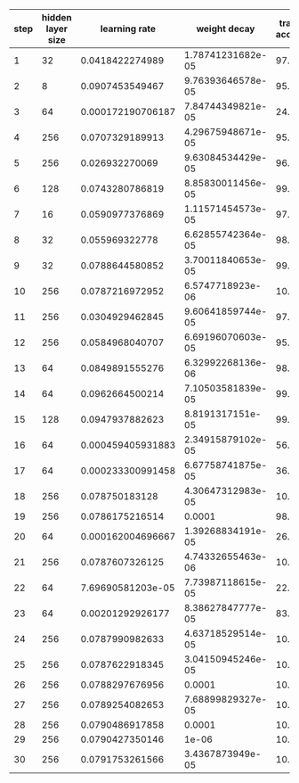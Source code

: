 |step|hidden layer size|learning rate|weight decay|training accuracy|validation accuracy|test accuracy|
|---|---|---|---|---|---|---|
|1|32|0.0418422274989|1.78741231682e-05|97.60 %|90.80 %|89.90 %|
|2|8|0.0907453549467|9.76393646578e-05|95.83 %|85.90 %|84.40 %|
|3|64|0.000172190706187|7.84744349821e-05|24.93 %|22.60 %|23.50 %|
|4|256|0.0707329189913|4.29675948671e-05|95.13 %|87.20 %|87.30 %|
|5|256|0.026932270069|9.63084534429e-05|96.63 %|88.90 %|89.40 %|
|6|128|0.0743280786819|8.85830011456e-05|99.13 %|88.20 %|88.90 %|
|7|16|0.0590977376869|1.11571454573e-05|97.90 %|89.50 %|89.40 %|
|8|32|0.055969322778|6.62855742364e-05|98.93 %|90.40 %|89.30 %|
|9|32|0.0788644580852|3.70011840653e-05|99.27 %|90.50 %|90.00 %|
|10|256|0.0787216972952|6.5747718923e-06|10.07 %|9.80 %|9.40 %|
|11|256|0.0304929462845|9.60641859744e-05|97.03 %|89.50 %|89.30 %|
|12|256|0.0584968040707|6.69196070603e-05|95.10 %|87.10 %|88.10 %|
|13|64|0.0849891555276|6.32992268136e-06|98.73 %|90.60 %|89.40 %|
|14|64|0.0962664500214|7.10503581839e-05|99.87 %|89.80 %|88.40 %|
|15|128|0.0947937882623|8.8191317151e-05|99.90 %|87.30 %|88.60 %|
|16|64|0.000459405931883|2.34915879102e-05|56.53 %|54.20 %|52.40 %|
|17|64|0.000233300991458|6.67758741875e-05|36.00 %|33.30 %|31.90 %|
|18|256|0.078750183128|4.30647312983e-05|10.07 %|9.80 %|9.40 %|
|19|256|0.0786175216514|0.0001|98.63 %|87.60 %|86.60 %|
|20|64|0.000162004696667|1.39268834191e-05|26.13 %|27.60 %|24.70 %|
|21|256|0.0787607326125|4.74332655463e-06|10.07 %|9.80 %|9.40 %|
|22|64|7.69690581203e-05|7.73987118615e-05|22.40 %|23.00 %|24.20 %|
|23|64|0.00201292926177|8.38627847777e-05|83.03 %|82.10 %|81.90 %|
|24|256|0.0787990982633|4.63718529514e-05|10.07 %|9.80 %|9.40 %|
|25|256|0.0787622918345|3.04150945246e-05|10.07 %|9.80 %|9.40 %|
|26|256|0.0788297676956|0.0001|10.07 %|9.80 %|9.40 %|
|27|256|0.0789254082653|7.68899829327e-05|10.07 %|9.80 %|9.40 %|
|28|256|0.0790486917858|0.0001|10.07 %|9.80 %|9.40 %|
|29|256|0.0790427350146|1e-06|10.07 %|9.80 %|9.40 %|
|30|256|0.0791753261566|3.4367873949e-05|10.07 %|9.80 %|9.40 %|
